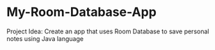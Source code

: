 # My-Room-Database-App

Project Idea: Create an app that uses Room Database to save personal notes using Java language
